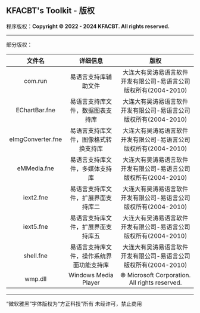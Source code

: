 ## KFACBT's Toolkit - 版权

程序版权：**Copyright © 2022 - 2024 KFACBT. All rights reserved.**

---

部分版权：

| 文件名 | 详细信息 | 版权 |
| :---: | :---: | :---: |
| com.run | 易语言支持库辅助文件 | 大连大有吴涛易语言软件开发有限公司-易语言公司版权所有(2004-2010) |
| EChartBar.fne | 易语言支持库文件，数据图表支持库 | 大连大有吴涛易语言软件开发有限公司-易语言公司版权所有(2004-2010) |
| eImgConverter.fne | 易语言支持库文件，图像格式转换支持库 | 大连大有吴涛易语言软件开发有限公司-易语言公司版权所有(2004-2010) |
| eMMedia.fne | 易语言支持库文件，多媒体支持库 | 大连大有吴涛易语言软件开发有限公司-易语言公司版权所有(2004-2010) |
| iext2.fne | 易语言支持库文件，扩展界面支持库二 | 大连大有吴涛易语言软件开发有限公司-易语言公司版权所有(2004-2010) |
| iext5.fne | 易语言支持库文件，扩展界面支持库五 | 大连大有吴涛易语言软件开发有限公司-易语言公司版权所有(2004-2010) |
| shell.fne | 易语言支持库文件，操作系统界面功能支持库 | 大连大有吴涛易语言软件开发有限公司-易语言公司版权所有(2004-2010) |
| wmp.dll | Windows Media Player | © Microsoft Corporation. All rights reserved. |

---

“微软雅黑”字体版权为“方正科技”所有 未经许可，禁止商用
